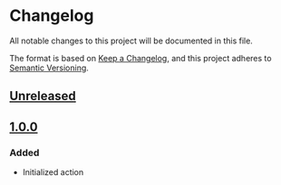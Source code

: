 # Changelog

All notable changes to this project will be documented in this file.

The format is based on [Keep a Changelog](https://keepachangelog.com/en/1.1.0/),
and this project adheres to [Semantic Versioning](https://semver.org/spec/v2.0.0.html).

## [Unreleased]

## [1.0.0]

### Added

- Initialized action

[Unreleased]: https://github.com/matiascariboni/action-variables_allocation/compare/v1.0.7...HEAD
[1.0.0]: https://github.com/matiascariboni/action-variables_allocation/compare/4f64324...v1.0.0